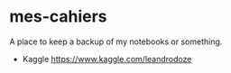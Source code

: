 # mes-cahiers
A place to keep a backup of my notebooks or something.

* Kaggle https://www.kaggle.com/leandrodoze
